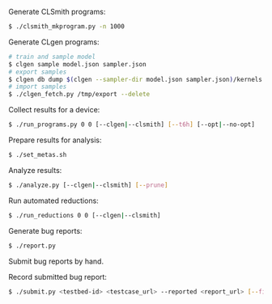 Generate CLSmith programs:

```sh
$ ./clsmith_mkprogram.py -n 1000
```

Generate CLgen programs:

```sh
# train and sample model
$ clgen sample model.json sampler.json
# export samples
$ clgen db dump $(clgen --sampler-dir model.json sampler.json)/kernels.json -d /tmp/export
# import samples
$ ./clgen_fetch.py /tmp/export --delete
```

Collect results for a device:

```sh
$ ./run_programs.py 0 0 [--clgen|--clsmith] [--t6h] [--opt|--no-opt]
```

Prepare results for analysis:

```sh
$ ./set_metas.sh
```

Analyze results:

```sh
$ ./analyze.py [--clgen|--clsmith] [--prune]
```

Run automated reductions:

```sh
$ ./run_reductions 0 0 [--clgen|--clsmith]
```

Generate bug reports:

```sh
$ ./report.py
```

Submit bug reports by hand.

Record submitted bug report:

```sh
$ ./submit.py <testbed-id> <testcase_url> --reported <report_url> [--fixed]
```
